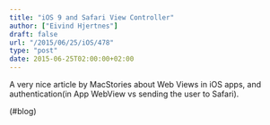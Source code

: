 ```yaml
---
title: "iOS 9 and Safari View Controller"
author: ["Eivind Hjertnes"]
draft: false
url: "/2015/06/25/iOS/478"
type: "post"
date: 2015-06-25T02:00:00+02:00
---
```


A very nice article by MacStories about Web Views in iOS apps, and
authentication(in App WebView vs sending the user to Safari).

(#blog)
